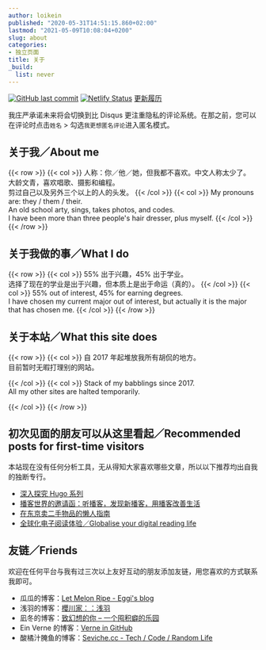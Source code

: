 ```yaml
---
author: loikein
published: "2020-05-31T14:51:15.860+02:00"
lastmod: "2021-05-09T10:08:04+0200"
slug: about
categories:
- 独立页面
title: 关于
_build:
  list: never
---
```

[![GitHub last commit](https://img.shields.io/github/last-commit/loikein/blog-hugo?color=037BBA&label=last%20updated&style=flat-square)](https://github.com/loikein/blog-hugo) [![Netlify Status](https://api.netlify.com/api/v1/badges/5c630036-da22-42af-b033-b5b1aa98d015/deploy-status)](https://app.netlify.com/sites/epic-mestorf-3202f7/deploys) [更新履历](/changelog/)

我庄严承诺未来将会切换到比 Disqus 更注重隐私的评论系统。在那之前，您可以在评论时点击`姓名` \> 勾选`我更想匿名评论`进入匿名模式。


## 关于我／About me

{{< row >}}
{{< col >}}
人称：你／他／她，但我都不喜欢。中文人称太少了。  
大龄文青，喜欢唱歌、摄影和编程。  
剪过自己以及另外三个以上的人的头发。
{{< /col >}}
{{< col >}}
My pronouns are: they / them / their.  
An old school arty, sings, takes photos, and codes.  
I have been more than three people's hair dresser, plus myself.
{{< /col >}}
{{< /row >}}


## 关于我做的事／What I do

{{< row >}}
{{< col >}}
55% 出于兴趣，45% 出于学业。  
选择了现在的学业是出于兴趣，但本质上是出于命运（真的）。
{{< /col >}}
{{< col >}}
55% out of interest, 45% for earning degrees.  
I have chosen my current major out of interest, but actually it is the major that has chosen me.
{{< /col >}}
{{< /row >}}


## 关于本站／What this site does

{{< row >}}
{{< col >}}
自 2017 年起堆放我所有胡侃的地方。  
目前暂时无暇打理别的网站。
<!-- 想看学业内容请走：[loikein's notes](https://notes.loikein.one/post/)  
想网络斯托卡我请走：[loikein one](https://www.loikein.one/) -->
{{< /col >}}
{{< col >}}
Stack of my babblings since 2017.  
All my other sites are halted temporarily.
<!-- If you want academic contents, consider: [loikein's notes](https://notes.loikein.one/post/)  
If you want to cyber-stalk me, consider: [loikein one](https://www.loikein.one/) -->
{{< /col >}}
{{< /row >}}


## 初次见面的朋友可以从这里看起／Recommended posts for first-time visitors

本站现在没有任何分析工具，无从得知大家喜欢哪些文章，所以以下推荐均出自我的独断专行。

- [深入探究 Hugo 系列](/series/deep-dive-into-hugo/)
- [播客世界的邀请函：听播客，发现新播客，用播客改善生活](/posts/2020-05-18-invitation-to-podcast/)
- [在东京卖二手物品的懒人指南](/posts/2018-09-29-dummy-s-guide-to-selling-second-hand-in-tokyo/)
- [全球化电子阅读体验／Globalise your digital reading life](/posts/2019-06-20-globalise-your-digital-reading-life/)

<!-- - [再谈同步社交网站至 Mastodon（微博，RSS，原生图片）](/posts/2020-03-09-sync-mastodon-and-sns-again/)
- [MacBook gets very warm overnight while closed & connected to power adapter](/posts/2019-11-10-macbook-gets-warm-overnight-while-connected-to-power/)
- [血书：Mac Finder 搜索不出东西的解决方法（Spotlight，Alfred，… 的问题都可能相关）](/posts/2019-12-16-solve-searching-problems-of-mac-finder/)
- [自定义域名踩的坑（Blogger & GitHub Page）](/posts/2020-04-15-pitfalls-with-custom-domain-for-blogger-and-github-pages/)
 -->


## 友链／Friends

欢迎在任何平台与我有过三次以上友好互动的朋友添加友链，用您喜欢的方式联系我即可。

- 瓜瓜的博客：[Let Melon Ripe - Eggi's blog](https://captaineggi.github.io/)
- 浅羽的博客：[櫻川家：：浅羽](https://asaba.sakuragawa.moe/)
- 凪冬的博客：[致幻想的你 – 一个囤积癖的乐园](https://soulbookstore.blog/)
- Ein Verne 的博客：[Verne in GitHub](https://einverne.github.io/)
- 酸橘汁腌鱼的博客：[Seviche.cc - Tech / Code / Random Life](https://seviche.cc/)

<!-- - 李总的博客：[稍后再说](https://woshiyulei.blogspot.com/) -->
